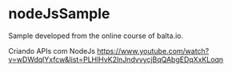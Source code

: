 # nodeJsSample
Sample developed from the online course of balta.io.

Criando APIs com NodeJs
https://www.youtube.com/watch?v=wDWdqlYxfcw&list=PLHlHvK2lnJndvvycjBqQAbgEDqXxKLoqn
